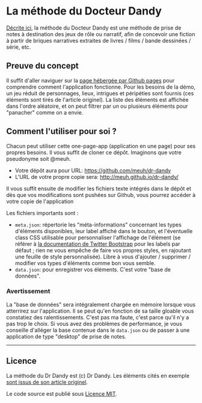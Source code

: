 # La méthode du Docteur Dandy

[Décrite ici](http://lesbonsremedes.overblog.com/2013/12/la-methode-du-docteur-dandy.html), la méthode du Docteur Dandy est une méthode de prise de notes à destination des jeux de rôle ou narratif, afin de concevoir une fiction à partir de briques narratives extraites de livres / films / bande dessinées / série, etc.

## Preuve du concept

Il suffit d'aller naviguer sur la [page hébergée par Github pages](http://brunobord.github.io/dr-dandy/) pour comprendre comment l'application fonctionne. Pour les besoins de la démo, un jeu réduit de personnages, lieux, intrigues et péripéties sont fournis (ces éléments sont tirés de l'article originel). La liste des éléments est affichée dans l'ordre aléatoire, et on peut filtrer par un ou plusieurs éléments pour "panacher" comme on a envie.

## Comment l'utiliser pour soi ?

Chacun peut utiliser cette one-page-app (application en une page) pour ses propres besoins.
Il vous suffit de cloner ce dépôt. Imaginons que votre pseudonyme soit @meuh.

* Votre dépôt aura pour URL: https://github.com/meuh/dr-dandy
* L'URL de votre propre copie sera: http://meuh.github.io/dr-dandy/

Il vous suffit ensuite de modifier les fichiers texte intégrés dans le dépôt et dès que vos modifications sont pushées sur Github, vous pourrez accéder à votre copie de l'application

Les fichiers importants sont :

* `meta.json`: répertorie les "méta-informations" concernant les types d'éléments disponibles, leur label affiché dans le bouton, et l'éventuelle class CSS utilisable pour personnaliser l'affichage de l'élément (se référer à [la documentation de Twitter Bootstrap](http://getbootstrap.com/components/#labels) pour les labels par défaut ; rien ne vous empêche de faire vos propres styles, en rajoutant une feuille de style personnalisée). Libre à vous d'ajouter / supprimer / modifier vos types d'éléments comme bon vous semble.
* `data.json`: pour enregistrer vos éléments. C'est votre "base de données".

### Avertissement

La "base de données" sera intégralement chargée en mémoire lorsque vous atterrirez sur l'application. Il se peut qu'en fonction de sa taille gloable vous constatiez des ralentissements. C'est pas ma faute, c'est parce qu'il n'y a pas trop le choix. Si vous avez des problèmes de performance, je vous conseille d'alléger la base contenue dans le `data.json` ou de passer à une application de type "desktop" de prise de notes.

----

## Licence

La méthode du Dr Dandy est (c) Dr Dandy. Les éléments cités en exemple [sont issus de son article originel](http://lesbonsremedes.overblog.com/2013/12/la-methode-du-docteur-dandy.html).

Le code source est publié sous [Licence MIT](./LICENSE).
